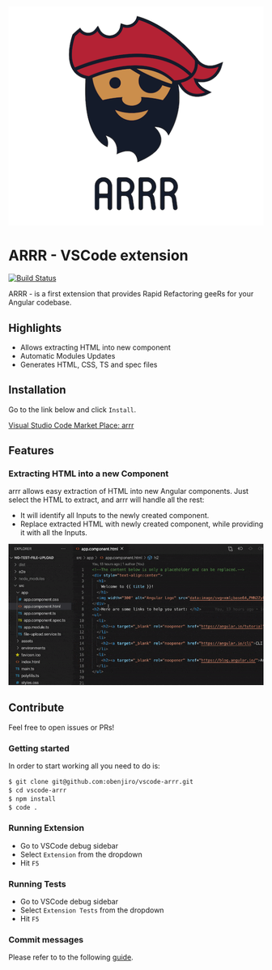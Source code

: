 <p align="center">
  <img src="https://github.com/obenjiro/vscode-arrr/blob/master/assets/github_logo.png?raw=true">
</p>

# ARRR - VSCode extension


[![Build Status](https://vsmarketplacebadge.apphb.com/version/obenjiro.arrr.svg)](https://marketplace.visualstudio.com/items?itemName=obenjiro.arrr)



ARRR - is a first extension that provides Rapid Refactoring geeRs for your Angular codebase.

## Highlights

- Allows extracting HTML into new component
- Automatic Modules Updates
- Generates HTML, CSS, TS and spec files

## Installation

Go to the link below and click `Install`.

[Visual Studio Code Market Place: arrr](https://marketplace.visualstudio.com/items?itemName=obenjiro.arrr)

## Features

### Extracting HTML into a new Component

arrr allows easy extraction of HTML into new Angular components. Just select the HTML to extract, and arrr will handle all the rest:

- It will identify all Inputs to the newly created component.
- Replace extracted HTML with newly created component, while providing it with all the Inputs.

![Example of HTML extraction](https://github.com/obenjiro/vscode-arrr/blob/master/assets/extract-to-dir.gif?raw=true)

## Contribute

Feel free to open issues or PRs!

### Getting started

In order to start working all you need to do is:

```sh
$ git clone git@github.com:obenjiro/vscode-arrr.git
$ cd vscode-arrr
$ npm install
$ code .
```

### Running Extension

- Go to VSCode debug sidebar
- Select `Extension` from the dropdown
- Hit `F5`

### Running Tests

- Go to VSCode debug sidebar
- Select `Extension Tests` from the dropdown
- Hit `F5`

### Commit messages

Please refer to to the following [guide](https://marketplace.visualstudio.com/items?itemName=obenjiro.arrr).

